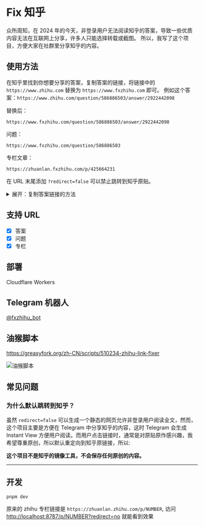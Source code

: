 # Fix 知乎

众所周知，在 2024 年的今天，非登录用户无法阅读知乎的答案，导致一些优质内容无法在互联网上分享，许多人只能选择转载或截图。
所以，我写了这个项目，方便大家在社群里分享知乎的内容。

## 使用方法

在知乎里找到你想要分享的答案，复制答案的链接，将链接中的 `https://www.zhihu.com` 替换为 `https://www.fxzhihu.com` 即可。
例如这个答案：`https://www.zhihu.com/question/586886503/answer/2922442098`

替换后：

```
https://www.fxzhihu.com/question/586886503/answer/2922442098
```

问题：

```
https://www.fxzhihu.com/question/586886503
```

专栏文章：

```
https://zhuanlan.fxzhihu.com/p/425664231
```

在 URL 末尾添加 `?redirect=false` 可以禁止跳转到知乎原贴。

<details>
<summary>展开：复制答案链接的方法</summary>

找到答案底部的发布时间，复制链接即可。

![复制答案链接](screenshots/image.png)

</details>

## 支持 URL

- [x] 答案
- [x] 问题
- [x] 专栏

## 部署

Cloudflare Workers

## Telegram 机器人

[@fxzhihu_bot](https://t.me/fxzhihu_bot)

## 油猴脚本

https://greasyfork.org/zh-CN/scripts/510234-zhihu-link-fixer

![油猴脚本](screenshots/userscript.jpg)

## 常见问题

### 为什么默认跳转到知乎？

虽然 `redirect=false` 可以生成一个静态的网页允许非登录用户阅读全文，然而，这个项目主要是方便在 Telegram 中分享知乎的内容，这时 Telegram 会生成 Instant View 方便用户阅读。而用户点击链接时，通常是对原贴原作感兴趣，我希望尊重原创，所以默认重定向到知乎原链接，所以:

**这个项目不是知乎的镜像工具，不会保存任何原创的内容。**

---

## 开发

```
pnpm dev
```

原来的 zhihu 专栏链接是 `https://zhuanlan.zhihu.com/p/NUMBER`, 访问 <http://localhost:8787/p/NUMBER?redirect=no> 就能看到效果
